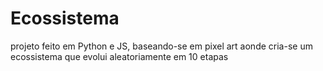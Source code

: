 # Ecossistema
projeto feito em Python e JS, baseando-se em pixel art aonde cria-se um ecossistema que evolui aleatoriamente em 10 etapas
